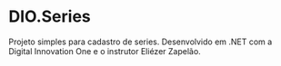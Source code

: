 # DIO.Series

Projeto simples para cadastro de series. Desenvolvido em .NET com a Digital Innovation One e o instrutor Eliézer Zapelão.
